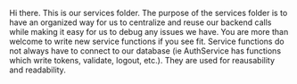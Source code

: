 Hi there. This is our services folder. The purpose of the services folder is to 
have an organized way for us to centralize and reuse our backend calls while making 
it easy for us to debug any issues we have. You are more than welcome to write new
service functions if you see fit. Service functions do not always have to connect 
to our database (ie AuthService has functions which write tokens, validate, logout, 
etc.). They are used for reausability and readability.